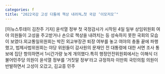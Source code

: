 ```yaml
---
categories: f
title: "2022국감 고성 다툼에 책상 내려쳐…첫 국감 ‘이모저모’"
---
```

[이뉴스투데이 김찬주 기자] 윤석열 정부 첫 국정감사가 시작된 4일 일부 상임위원회 여야 의원들이 고성을 주고받거나 손으로 책상을 내려치는 등 성숙하지 못한 국회의 모습이 보였다.외교통일위원회는 박진 외교부장관 퇴장 여부를 놓고 여야의 충돌 끝에 파행했고, 법제사법위원회는 야당 위원들이 감사원의 문재인 전 대통령에 대한 서면 조사 통보에 집단 항의하면서 1시간가량 늦게 개의했다.특히 행정안전위원회에서는 이해식 더불어민주당 의원이 윤석열 정부를 ‘거짓말 정부’라고 규정하자 이만희 국민의힘 의원이 반발하면서 고성이 오갔고, 김교흥 민주